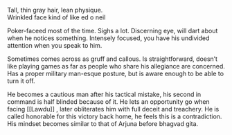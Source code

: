 Tall, thin gray hair, lean physique.  
Wrinkled face kind of like ed o neil

Poker-faceed most of the time. Sighs a lot. Discerning eye, will dart about when he notices something. Intensely focused, you have his undivided attention when you speak to him.

Sometimes comes across as gruff and callous. Is straightforward, doesn’t like playing games as far as people who share his allegiance are concerned.
Has a proper military man-esque posture, but is aware enough to be able to turn it off.


He becomes a cautious man after his tactical mistake, his second in command is half blinded because of it. He lets an opportunity go when facing [[Lawdu]] , later obliterates him with full deceit and treachery. He is called honorable for this victory back home, he feels this is a contradiction. His mindset becomes similar to that of Arjuna before bhagvad gita.
